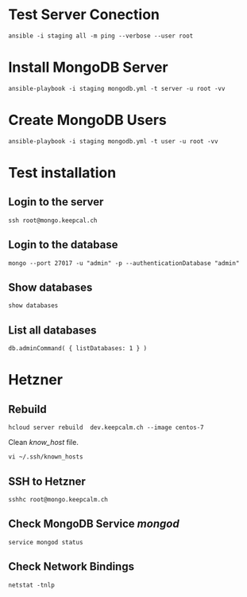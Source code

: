 Test Server Conection
==
```
ansible -i staging all -m ping --verbose --user root
```

Install MongoDB Server
======================
```
ansible-playbook -i staging mongodb.yml -t server -u root -vv
```


Create MongoDB Users
====================
```
ansible-playbook -i staging mongodb.yml -t user -u root -vv
```


Test installation
====

Login to the server
--
```
ssh root@mongo.keepcal.ch
```

Login to the database
--
```
mongo --port 27017 -u "admin" -p --authenticationDatabase "admin"
```

Show databases
--
```
show databases
```

List all databases
--
```
db.adminCommand( { listDatabases: 1 } )
```








Hetzner
==
Rebuild
--

```
hcloud server rebuild  dev.keepcalm.ch --image centos-7
```
Clean _know_host_ file.
```
vi ~/.ssh/known_hosts
```

SSH to Hetzner
--
```
sshhc root@mongo.keepcalm.ch
```

Check MongoDB Service _mongod_
--
```
service mongod status
```
Check Network Bindings
--
```
netstat -tnlp
```
